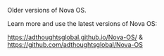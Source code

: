 Older versions of Nova OS.

Learn more and use the latest versions of Nova OS:

https://adthoughtsglobal.github.io/Nova-OS/ & https://github.com/adthoughtsglobal/Nova-OS
